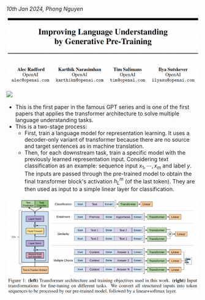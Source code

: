 *10th Jan 2024, Phong Nguyen*

<div>
<p align="center">
  <img src="figure1.png" style="width:800px"/>
</p>

<a href='https://www.semanticscholar.org/paper/Improving-Language-Understanding-by-Generative-Radford-Narasimhan/cd18800a0fe0b668a1cc19f2ec95b5003d0a5035'><img src='https://img.shields.io/badge/dynamic/json?url=https://api.semanticscholar.org/graph/v1/paper/cd18800a0fe0b668a1cc19f2ec95b5003d0a5035?fields=citationCount&query=citationCount&label=2018&prefix=citation%20'/></a>

- This is the first paper in the famous GPT series and is one of the first papers that applies the transformer architecture to solve multiple language understanding tasks. 
- This is a two-stage process: 
  - First, train a language model for representation learning. It uses a decoder-only variant of transformer because there are no source and target sentences as in machine translation.
  - Then, for each downstream task, train a specific model with the previously learned representation input. Considering text classification as an example: sequence input $x_1,\cdots,x_m$ and label $y$. The inputs are passed through the pre-trained model to obtain the final transformer block's activation $h_L^{m}$ (of the last token). They are then used as input to a simple linear layer for classification.
</div>

<p align="center">
  <img src="figure2.png" style="width:800px"/>
</p>
